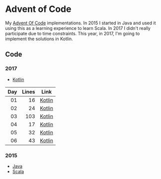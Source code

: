# Advent of Code

My [Advent Of Code](http://adventofcode.com/) implementations. In 2015 I started in Java and used it using this as a 
learning experience to learn Scala. In 2017 I didn't really participate due to time constraints. This year, in 2017, I'm
going to implement the solutions in Kotlin.

## Code

### 2017

* [Kotlin](/src/main/kotlin/com/nibado/projects/advent/y2017/)

| Day | Lines | Link |
|----:|------:|------|
| 01  | 16    | [Kotlin](/src/main/kotlin/com/nibado/projects/advent/y2017/Day01.kt)    |
| 02  | 24    | [Kotlin](/src/main/kotlin/com/nibado/projects/advent/y2017/Day02.kt)    |
| 03  | 103   | [Kotlin](/src/main/kotlin/com/nibado/projects/advent/y2017/Day03.kt)    |
| 04  | 17    | [Kotlin](/src/main/kotlin/com/nibado/projects/advent/y2017/Day04.kt)    |
| 05  | 32    | [Kotlin](/src/main/kotlin/com/nibado/projects/advent/y2017/Day05.kt)    |
| 06  | 43    | [Kotlin](/src/main/kotlin/com/nibado/projects/advent/y2017/Day06.kt)    |

### 2015 
* [Java](/src/main/java/com/nibado/projects/advent/y2015/)  
* [Scala](/src/main/scala/com/nibado/projects/adventscala/y2015/)
